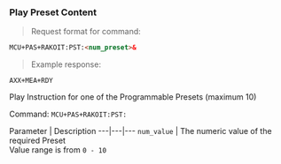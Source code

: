### Play Preset Content
> Request format for command:

```html
MCU+PAS+RAKOIT:PST:<num_preset>&
```

> Example response:

```plaintext
AXX+MEA+RDY
```
Play Instruction for one of the Programmable Presets (maximum 10) 

Command: `MCU+PAS+RAKOIT:PST:`

Parameter | Description
---|---|---
`num_value` | The numeric value of the required Preset<br>Value range is from `0 - 10`   

